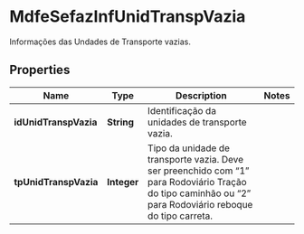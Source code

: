 

# MdfeSefazInfUnidTranspVazia

Informações das Undades de Transporte vazias.

## Properties

| Name | Type | Description | Notes |
|------------ | ------------- | ------------- | -------------|
|**idUnidTranspVazia** | **String** | Identificação da unidades de transporte vazia. |  |
|**tpUnidTranspVazia** | **Integer** | Tipo da unidade de transporte vazia.  Deve ser preenchido com “1” para Rodoviário Tração do tipo caminhão ou “2” para Rodoviário reboque do tipo carreta. |  |



